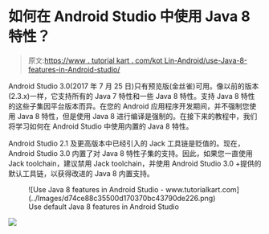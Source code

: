 # 如何在 Android Studio 中使用 Java 8 特性？

> 原文:[https://www . tutorial kart . com/kot Lin-Android/use-Java-8-features-in-Android-studio/](https://www.tutorialkart.com/kotlin-android/use-java-8-features-in-android-studio/)

Android Studio 3.0(2017 年 7 月 25 日)只有预览版(金丝雀)可用。像以前的版本(2.3.x)一样，它支持所有的 Java 7 特性和一些 Java 8 特性。支持 Java 8 特性的这些子集因平台版本而异。在您的 Android 应用程序开发期间，并不强制您使用 Java 8 特性，但是使用 Java 8 进行编译是强制的。在接下来的教程中，我们将学习如何在 Android Studio 中使用内置的 Java 8 特性。

Android Studio 2.1 及更高版本中已经引入的 Jack 工具链是贬值的。现在，Android Studio 3.0 内置了对 Java 8 特性子集的支持。因此，如果您一直使用 Jack toolchain，建议禁用 Jack toolchain，并使用 Android Studio 3.0 +提供的默认工具链，以获得改进的 Java 8 内置支持。

<figure class="aligncenter">![Use Java 8 features in Android Studio - www.tutorialkart.com](../Images/d74ce88c35500d170370bc43790de226.png)

<figcaption>Use default Java 8 features in Android Studio</figcaption>

</figure>

[![](../Images/925da31b32d6bc3827932f6c8afb11bb.png)](https://www.tutorialkart.com/)
